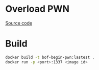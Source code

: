# Overload PWN

[Source code](./src/bof.c)

# Build

```bash
docker build -t bof-begin-pwn:lastest . 
docker run -p <port>:1337 <image id>
```